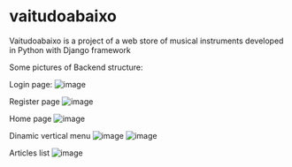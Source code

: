 # vaitudoabaixo
Vaitudoabaixo is a project of a web store of musical instruments developed in Python with Django framework

Some pictures of Backend structure:

Login page:
![image](https://github.com/orodrigobezerra/vaitudoabaixo/assets/141685462/baf29ea4-cb17-41d4-bdbd-49404961e2e1)

Register page
![image](https://github.com/orodrigobezerra/vaitudoabaixo/assets/141685462/249b54cd-11e7-4960-8208-2d31d70d9423)

Home page
![image](https://github.com/orodrigobezerra/vaitudoabaixo/assets/141685462/3b9a5229-f352-4ee8-b2cc-ba0ea6063b99)

Dinamic vertical menu
![image](https://github.com/orodrigobezerra/vaitudoabaixo/assets/141685462/f991d253-865c-4d7a-bceb-470cebd6516d)
![image](https://github.com/orodrigobezerra/vaitudoabaixo/assets/141685462/1aad440d-f166-4cd2-852e-f33e96f8f04c)

Articles list
![image](https://github.com/orodrigobezerra/vaitudoabaixo/assets/141685462/a5777035-503b-473a-ad0c-d27c6b7e3dc3)






